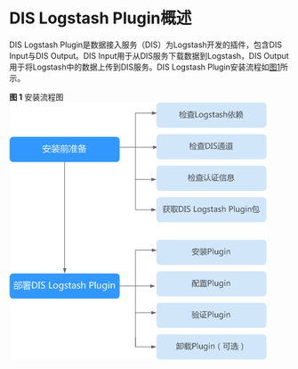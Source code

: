 # DIS Logstash Plugin概述<a name="dgc_01_0234"></a>

DIS Logstash Plugin是数据接入服务（DIS）为Logstash开发的插件，包含DIS Input与DIS Output。DIS Input用于从DIS服务下载数据到Logstash，DIS Output用于将Logstash中的数据上传到DIS服务。DIS Logstash Plugin安装流程如[图1](#zh-cn_topic_0194140813_fig18685612143518)所示。

**图 1**  安装流程图<a name="zh-cn_topic_0194140813_fig18685612143518"></a>  
![](figures/安装流程图.png "安装流程图")

